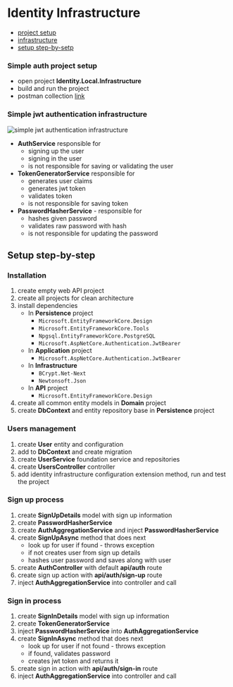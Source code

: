 # Identity Infrastructure

- [project setup]()
- [infrastructure]()
- [setup step-by-setp]()

### Simple auth project setup

- open project **Identity.Local.Infrastructure**
- build and run the project
- postman collection [link]()

### Simple jwt authentication infrastructure

![simple jwt authentication infrastructure]()

- **AuthService** responsible for
    * signing up the user
    * signing in the user
    * is not responsible for saving or validating the user
- **TokenGeneratorService** responsible for
    * generates user claims
    * generates jwt token
    * validates token
    * is not responsible for saving token
- **PasswordHasherService** - responsible for
    * hashes given password
    * validates raw password with hash
    * is not responsible for updating the password

## Setup step-by-step

### Installation

1. create empty web API project
2. create all projects for clean architecture
3. install dependencies
   * In **Persistence** project
       * `Microsoft.EntityFrameworkCore.Design`
       * `Microsoft.EntityFrameworkCore.Tools`
       * `Npgsql.EntityFrameworkCore.PostgreSQL`
       * `Microsoft.AspNetCore.Authentication.JwtBearer`
   * In **Application** project
       * `Microsoft.AspNetCore.Authentication.JwtBearer`
   * In **Infrastructure**
       * `BCrypt.Net-Next`
       * `Newtonsoft.Json`
   * In **API** project
       * `Microsoft.EntityFrameworkCore.Design`
4. create all common entity models in **Domain** project
5. create **DbContext** and entity repository base in **Persistence** project

### Users management

1. create **User** entity and configuration
2. add to **DbContext** and create migration
3. create **UserService** foundation service and repositories
4. create **UsersController** controller
5. add identity infrastructure configuration extension method, run and test the project

### Sign up process

1. create **SignUpDetails** model with sign up information
2. create **PasswordHasherService**
3. create **AuthAggregationService** and inject **PasswordHasherService**
4. create **SignUpAsync** method that does next
    * look up for user if found - throws exception
    * if not creates user from sign up details
    * hashes user password and saves along with user
5. create **AuthController** with default **api/auth** route
6. create sign up action with **api/auth/sign-up** route
7. inject **AuthAggregationService** into controller and call

### Sign in process

1. create **SignInDetails** model with sign up information
2. create **TokenGeneratorService**
3.  inject **PasswordHasherService** into **AuthAggregationService**
4. create **SignInAsync** method that does next
    * look up for user if not found - throws exception
    * if found, validates password
    * creates jwt token and returns it
5. create sign in action with **api/auth/sign-in** route
6. inject **AuthAggregationService** into controller and call